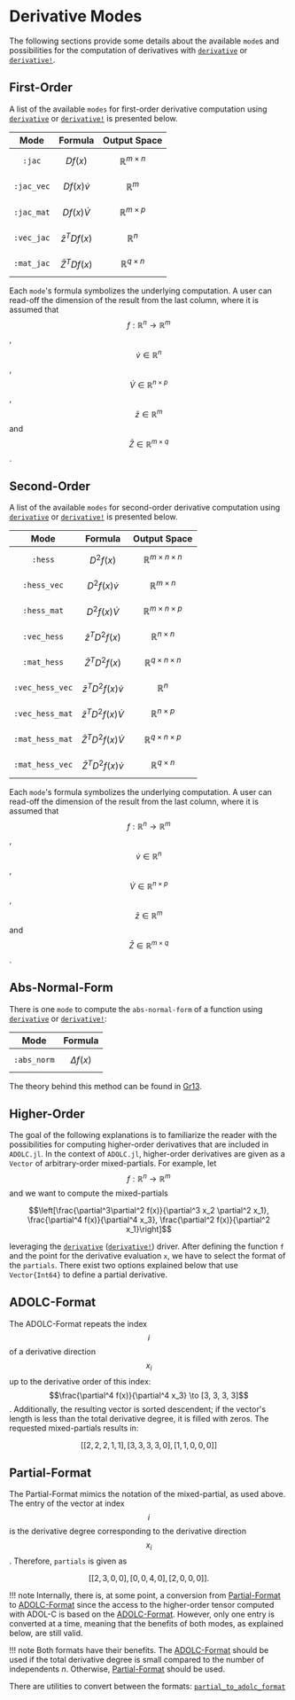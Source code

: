 # Derivative Modes

The following sections provide some details about the available `mode`s and possibilities for the computation of derivatives with [`derivative`](@ref) or [`derivative!`](@ref).


## First-Order

A list of the available `modes` for first-order derivative computation using [`derivative`](@ref) or [`derivative!`](@ref) is presented below.  

| Mode          | Formula                | Output Space                   |
|:-------------:|:----------------------:|:------------------------------:|
| `:jac`        |  $$Df(x)$$             |   $$\mathbb{R}^{m \times n}$$  |
| `:jac_vec`    |  $$Df(x)\dot{v}$$      |   $$\mathbb{R}^{m}$$           |
| `:jac_mat`    |  $$Df(x)\dot{V}$$      |   $$\mathbb{R}^{m \times p}$$  |
| `:vec_jac`    |  $$\bar{z}^T Df(x)$$   |   $$\mathbb{R}^{n}$$           |
| `:mat_jac`    |  $$\bar{Z}^T Df(x)$$   |   $$\mathbb{R}^{q \times n}$$  |

Each `mode`'s formula symbolizes the underlying computation. A user can read-off the dimension of the result from the last column, where it is assumed that $$f:\mathbb{R}^{n} \to \mathbb{R}^{m}$$,
$$\dot{v} \in \mathbb{R}^{n}$$, $$\dot{V} \in \mathbb{R}^{n \times p}$$, $$\bar{z}  \in \mathbb{R}^{m}$$ and $$\bar{Z} \in \mathbb{R}^{m \times q}$$.



## Second-Order

A list of the available `modes` for second-order derivative computation using [`derivative`](@ref) or [`derivative!`](@ref) is presented below.  

| Mode               | Formula                          | Output Space                          |
|:------------------:|:--------------------------------:|:-------------------------------------:|
| `:hess`            | $$D^2f(x)$$                      | $$\mathbb{R}^{m \times n \times n}$$  |
| `:hess_vec`        | $$D^2f(x) \dot{v}$$              | $$\mathbb{R}^{m \times n}$$           |
| `:hess_mat`        | $$D^2f(x)  \dot{V}$$             | $$\mathbb{R}^{m \times n \times p}$$  |
| `:vec_hess`        | $$\bar{z}^T D^2f(x)$$            | $$\mathbb{R}^{n \times n}$$           |
| `:mat_hess`        | $$\bar{Z}^T D^2f(x)$$            | $$\mathbb{R}^{q \times n \times n}$$  |
| `:vec_hess_vec`    | $$\bar{z}^T D^2f(x)  \dot{v}$$   | $$\mathbb{R}^{n}$$                    |
| `:vec_hess_mat`    | $$\bar{z}^T D^2f(x)  \dot{V}$$   | $$\mathbb{R}^{n \times p}$$           |
| `:mat_hess_mat`    | $$\bar{Z}^T D^2f(x)  \dot{V}$$   | $$\mathbb{R}^{q \times n \times p}$$  |
| `:mat_hess_vec`    | $$\bar{Z}^T D^2f(x)  \dot{v}$$   | $$\mathbb{R}^{q \times n}$$           |

Each `mode`'s formula symbolizes the underlying computation. A user can read-off the dimension of the result from the last column, where it is assumed that $$f:\mathbb{R}^{n} \to \mathbb{R}^{m}$$,
$$\dot{v} \in \mathbb{R}^{n}$$, $$\dot{V} \in \mathbb{R}^{n \times p}$$, $$\bar{z}  \in \mathbb{R}^{m}$$ and $$\bar{Z} \in \mathbb{R}^{m \times q}$$.

## Abs-Normal-Form

There is one `mode` to compute the `abs-normal-form` of a function using [`derivative`](@ref) or [`derivative!`](@ref):

| Mode               | Formula                          |
|:------------------:|:--------------------------------:|
| `:abs_norm`        | $$\Delta f(x)$$                  |

The theory behind this method can be found in [Gr13](@cite).


## Higher-Order 
The goal of the following explanations is to familiarize the reader with 
the possibilities for computing higher-order derivatives that are included in `ADOLC.jl`.
In the context of `ADOLC.jl`, higher-order derivatives are given as a `Vector` of 
arbitrary-order mixed-partials. For example, let $$f:\mathbb{R}^n \to \mathbb{R}^m$$
and we want to compute the mixed-partials
```math
\left[\frac{\partial^3\partial^2 f(x)}{\partial^3 x_2 \partial^2 x_1}, \frac{\partial^4 f(x)}{\partial^4 x_3}, \frac{\partial^2 f(x)}{\partial^2 x_1}\right]
``` 
leveraging the [`derivative`](@ref) ([`derivative!`](@ref)) driver. After defining the function `f` and the point for the derivative evaluation `x`, we have to select the format of the `partials`. There exist two options explained below that use `Vector{Int64}` to define a partial derivative.

## ADOLC-Format
The ADOLC-Format repeats the index $$i$$ of a derivative direction $$x_i$$ up to the derivative order of this index: $$\frac{\partial^4 f(x)}{\partial^4 x_3} \to [3, 3, 3, 3]$$. Additionally, the resulting vector is sorted descendent; if the vector's length is less than the total derivative degree, it is filled with zeros. The requested mixed-partials results in:
```math 
[
 [2, 2, 2, 1, 1],
 [3, 3, 3, 3, 0],
 [1, 1, 0, 0, 0]
]
```

## Partial-Format
The Partial-Format mimics the notation of the mixed-partial, as used above. The entry of the vector at index $$i$$ is the derivative degree corresponding to the derivative direction $$x_i$$. Therefore, `partials` is given as
```math 
[
 [2, 3, 0, 0],
 [0, 0, 4, 0],
 [2, 0, 0, 0]
].
```
!!! note
    Internally, there is, at some point, a conversion from [Partial-Format](@ref) to [ADOLC-Format](@ref) since the access to the higher-order tensor computed with ADOL-C is based on the [ADOLC-Format](@ref). However, only one entry is converted at a time, meaning that the benefits of both modes, as explained below, are still valid.


!!! note 
    Both formats have their benefits. The [ADOLC-Format](@ref) should be used if the total derivative degree is small compared to the number of independents $n$. Otherwise, [Partial-Format](@ref) should be used.


There are utilities to convert between the formats: [`partial_to_adolc_format`](@ref)
